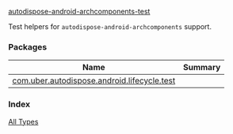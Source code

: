 [autodispose-android-archcomponents-test](./index.md)

Test helpers for `autodispose-android-archcomponents` support.

### Packages

| Name | Summary |
|---|---|
| [com.uber.autodispose.android.lifecycle.test](com.uber.autodispose.android.lifecycle.test/index.md) |  |

### Index

[All Types](alltypes/index.md)